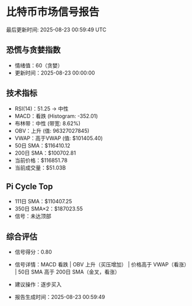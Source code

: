 # 比特币市场信号报告

最后更新时间: 2025-08-23 00:59:49 UTC

## 恐慌与贪婪指数
- 情绪值：60（贪婪）
- 更新时间：2025-08-23 00:00:00

## 技术指标
- RSI(14)：51.25 → 中性
- MACD：看跌 (Histogram: -352.01)
- 布林带：中性 (带宽: 8.62%)
- OBV：上升 (值: 96327027845)
- VWAP：高于VWAP (值: $101405.40)
- 50日 SMA：$116410.12
- 200日 SMA：$100702.81
- 当前价格：$116851.78
- 当前成交量：$51.03B

## Pi Cycle Top
- 111日 SMA：$110407.25
- 350日 SMA×2：$187023.55
- 信号：未达顶部

## 综合评估
- 信号得分：0.80
- 信号详情：MACD 看跌 | OBV 上升（买压增加） | 价格高于 VWAP（看涨） | 50日 SMA 高于 200日 SMA（金叉，看涨）
- 建议操作：逐步买入

- 报告生成时间：2025-08-23 00:59:49